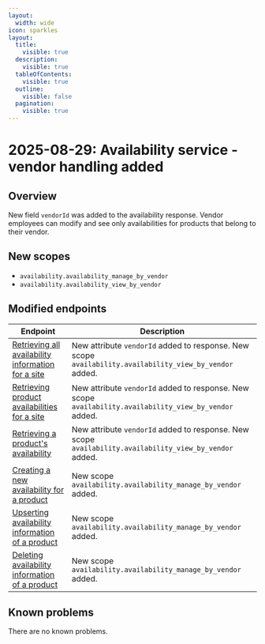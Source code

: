 ```yaml
---
layout:
  width: wide
icon: sparkles
layout:
  title:
    visible: true
  description:
    visible: true
  tableOfContents:
    visible: true
  outline:
    visible: false
  pagination:
    visible: true
---
```


# 2025-08-29: Availability service - vendor handling added

## Overview

New field `vendorId` was added to the availability response. Vendor employees can modify and see only availabilities for products that belong to their vendor.

## New scopes
- `availability.availability_manage_by_vendor`
- `availability.availability_view_by_vendor`

## Modified endpoints

| Endpoint                                                                                                                                                                                                                  | Description                   |
|---------------------------------------------------------------------------------------------------------------------------------------------------------------------------------------------------------------------------|-------------------------------|
| [Retrieving all availability information for a site](https://developer.emporix.io/api-references/api-guides/orders/availability/api-reference/availabilities#get-availability-tenant-availability-site-site)                                        | New attribute `vendorId` added to response. New scope `availability.availability_view_by_vendor` added. |
| [Retrieving product availabilities for a site](https://developer.emporix.io/api-references/api-guides/orders/availability/api-reference/availabilities#post-availability-tenant-availability-search)                                                   | New attribute `vendorId` added to response. New scope `availability.availability_view_by_vendor` added. |
| [Retrieving a product's availability](https://developer.emporix.io/api-references/api-guides/orders/availability/api-reference/availabilities#get-availability-tenant-availability-productid-site)                                                                  | New attribute `vendorId` added to response. New scope `availability.availability_view_by_vendor` added. |
| [Creating a new availability for a product](https://developer.emporix.io/api-references/api-guides/orders/availability/api-reference/availabilities#post-availability-tenant-availability-productid-site)                                                               | New scope `availability.availability_manage_by_vendor` added. |
| [Upserting availability information of a product](https://developer.emporix.io/api-references/api-guides/orders/availability/api-reference/availabilities#put-availability-tenant-availability-productid-site)                                                       | New scope `availability.availability_manage_by_vendor` added. |
| [Deleting availability information of a product](https://developer.emporix.io/api-references/api-guides/orders/availability/api-reference/availabilities#delete-availability-tenant-availability-productid-site)                                                     | New scope `availability.availability_manage_by_vendor` added. |

## Known problems

There are no known problems.
